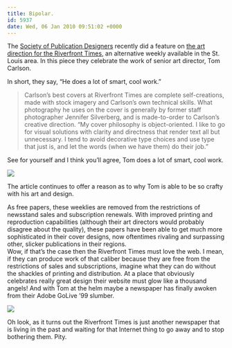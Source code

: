 ```yaml
---
title: Bipolar.
id: 5937
date: Wed, 06 Jan 2010 09:51:02 +0000
---
```


The [Society of Publication Designers](http://www.spd.org/) recently did a feature on [the art direction for the Riverfront Times](http://www.spd.org/2010/01/the-smart-cover-design-of-the.php), an alternative weekly available in the St. Louis area. In this piece they celebrate the work of senior art director, Tom Carlson.  

In short, they say, “He does a lot of smart, cool work.”

> Carlson’s best covers at Riverfront Times are complete self-creations, made with stock imagery and Carlson’s own technical skills. What photography he uses on the cover is generally by former staff photographer Jennifer Silverberg, and is made-to-order to Carlson’s creative direction. “My cover philosophy is object-oriented. I like to go for visual solutions with clarity and directness that render text all but unnecessary. I tend to avoid decorative type choices and use type that just is, and let the words (when we have them) do their job.”

See for yourself and I think you’ll agree, Tom does a lot of smart, cool work.  

![](https://www.airbagindustries.com/bucket/RFT_print.jpg)  

The article continues to offer a reason as to why Tom is able to be so crafty with his art and design.



<div class="quote">As free papers, these weeklies are removed from the restrictions of newsstand sales and subscription renewals. With improved printing and reproduction capabilities (although their art directors would probably disagree about the quality), these papers have been able to get much more sophisticated in their cover designs, now oftentimes rivaling and surpassing other, slicker publications in their regions. </div>Wow, if that’s the case then the Riverfront Times must love the web. I mean, if they can produce work of that caliber because they are free from the restrictions of sales and subscriptions, imagine what they can do without the shackles of printing and distribution. At a place that obviously celebrates really great design their website must glow like a thousand angels! And with Tom at the helm maybe a newspaper has finally awoken from their Adobe GoLive ’99 slumber.  

![](https://www.airbagindustries.com/bucket/RFT_online.jpg)  

Oh look, as it turns out the Riverfront Times is just another newspaper that is living in the past and waiting for that Internet thing to go away and to stop bothering them. Pity.





